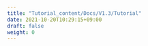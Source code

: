 ```yaml
---
title: "Tutorial_content/Docs/V1.3/Tutorial"
date: 2021-10-20T10:29:15+09:00
draft: false
weight: 0
---
```


